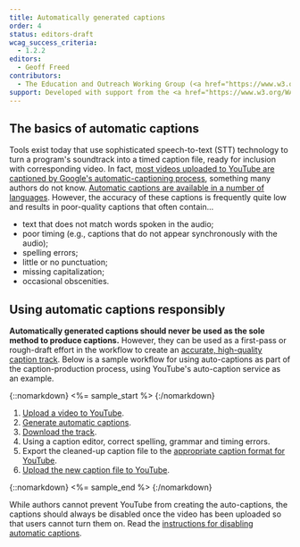 ```yaml
---
title: Automatically generated captions
order: 4
status: editors-draft
wcag_success_criteria:
  - 1.2.2
editors:
  - Geoff Freed
contributors:
  - The Education and Outreach Working Group (<a href="https://www.w3.org/WAI/EO/">EOWG</a>)
support: Developed with support from the <a href="https://www.w3.org/WAI/@@/">@@ project</a>
---
```

## The basics of automatic captions

Tools exist today that use sophisticated speech-to-text (STT) technology
to turn a program's soundtrack into a timed caption file, ready for
inclusion with corresponding video. In fact, [most videos uploaded to
YouTube are captioned by Google's automatic-captioning
process](https://support.google.com/youtube/answer/3038280), something
many authors do not know. [Automatic captions are available in a number
of languages](https://support.google.com/youtube/answer/6373554?hl=en).
However, the accuracy of these captions is frequently quite low and
results in poor-quality captions that often contain...

-   text that does not match words spoken in the audio;
-   poor timing (e.g., captions that do not appear synchronously with
    the audio);
-   spelling errors;
-   little or no punctuation;
-   missing capitalization;
-   occasional obscenities.

## Using automatic captions responsibly

**Automatically generated captions should never be used as the sole
method to produce captions.** However, they can be used as a first-pass
or rough-draft effort in the workflow to create an [accurate,
high-quality caption track](page1a.html). Below is a sample workflow for
using auto-captions as part of the caption-production process, using
YouTube's auto-caption service as an example.

{::nomarkdown}
<%= sample_start %>
{:/nomarkdown}

1.  [Upload a video to
    YouTube](https://support.google.com/youtube/answer/57407?co=GENIE.Platform%3DDesktop&hl=en).
2.  [Generate automatic
    captions](https://support.google.com/youtube/answer/2734796?hl=en).
3.  [Download the
    track](https://support.google.com/youtube/answer/2734705?hl=en).
4.  Using a caption editor, correct spelling, grammar and timing errors.
5.  Export the cleaned-up caption file to the [appropriate caption
    format for
    YouTube](https://support.google.com/youtube/answer/2734698?hl=en).
6.  [Upload the new caption file to
    YouTube](https://support.google.com/youtube/answer/2734796?hl=en).

{::nomarkdown}
<%= sample_end %>
{:/nomarkdown}


While authors cannot prevent YouTube from creating the auto-captions,
the captions should always be disabled once the video has been uploaded
so that users cannot turn them on. Read the [instructions for disabling
automatic captions](https://support.google.com/youtube/answer/2734701).
